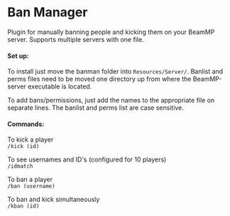 # Ban Manager
Plugin for manually banning people and kicking them on your BeamMP server. Supports multiple servers with one file.

#### Set up:
To install just move the banman folder into `Resources/Server/`. Banlist and perms files need to be moved one directory up from where the BeamMP-server executable is located.

To add bans/permissions, just add the names to the appropriate file on separate lines. The banlist and perms list are case sensitive.

#### Commands:
To kick a player <br>
`/kick (id)` 

To see usernames and ID's (configured for 10 players)<br>
`/idmatch`

To ban a player <br>
`/ban (username)`

To ban and kick simultaneously <br>
`/kban (id)`
